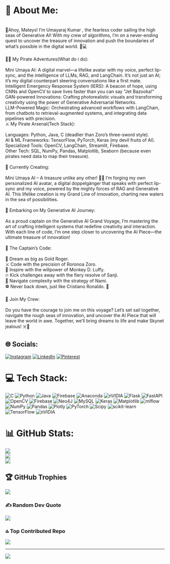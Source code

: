 # 💫 About Me:
<br>👋Ahoy, Mateys! I’m  Umayaraj Kumar , the fearless coder sailing the high seas of Generative AI! With my crew of algorithms, I’m on a never-ending quest to uncover the treasure of innovation and push the boundaries of what’s possible in the digital world. 🌊💻<br><br>🏴‍☠️ My Pirate Adventures(What do i do):<br><br>Mini Umaya AI: A digital marvel—a lifelike avatar with my voice, perfect lip-sync, and the intelligence of LLMs, RAG, and LangChain. It’s not just an AI; it’s my digital counterpart steering conversations like a first mate.<br>Intelligent Emergency Response System (IERS): A beacon of hope, using CNNs and OpenCV to save lives faster than you can say "Jet Bazooka!"<br>GAN-powered Innovations: Crafting photorealistic visuals and transforming creativity using the power of Generative Adversarial Networks.<br>LLM-Powered Magic: Orchestrating advanced workflows with LangChain, from chatbots to retrieval-augmented systems, and integrating data pipelines with precision.<br>⚔️ My Pirate Arsenal(Tech Stack):<br><br>Languages: Python, Java, C (deadlier than Zoro’s three-sword style).<br>AI & ML Frameworks: TensorFlow, PyTorch, Keras (my devil fruits of AI).<br>Specialized Tools: OpenCV, LangChain, Streamlit, Firebase.<br>Other Tech: SQL, NumPy, Pandas, Matplotlib, Seaborn (because even pirates need data to map their treasure).<br><br>🎨 Currently Creating:<br><br>Mini Umaya AI – A treasure unlike any other! 🏴‍☠️ I’m forging my own personalized AI avatar, a digital doppelgänger that speaks with perfect lip-sync and my voice, powered by the mighty forces of RAG and Generative AI. This lifelike creation is my Grand Line of innovation, charting new waters in the sea of possibilities.<br><br>🌌 Embarking on My Generative AI Journey:<br><br>As a proud captain on the Generative AI Grand Voyage, I’m mastering the art of crafting intelligent systems that redefine creativity and interaction. With each line of code, I’m one step closer to uncovering the AI Piece—the ultimate treasure of innovation!<br><br>🎯 The Captain’s Code:<br><br>🌟 Dream as big as Gold Roger.<br>⚔️ Code with the precision of Roronoa Zoro.<br>💪 Inspire with the willpower of Monkey D. Luffy.<br>🔥 Kick challenges away with the fiery resolve of Sanji.<br>🧭 Navigate complexity with the strategy of Nami.<br>⚽ Never back down, just like Cristiano Ronaldo. 🐐<br><br>💬 Join My Crew:<br><br>Do you have the courage to join me on this voyage? Let’s set sail together, navigate the rough seas of innovation, and uncover the AI Piece that will leave the world in awe. Together, we’ll bring dreams to life and make Skynet jealous! ☠️🌟


## 🌐 Socials:
[![Instagram](https://img.shields.io/badge/Instagram-%23E4405F.svg?logo=Instagram&logoColor=white)](https://instagram.com/https://www.instagram.com/umaya_raj_1776/) [![LinkedIn](https://img.shields.io/badge/LinkedIn-%230077B5.svg?logo=linkedin&logoColor=white)](https://linkedin.com/in/https://www.linkedin.com/in/umayaraj-kumar-250995307/) [![Pinterest](https://img.shields.io/badge/Pinterest-%23E60023.svg?logo=Pinterest&logoColor=white)](https://pinterest.com/https://in.pinterest.com/umaya1776/) 

# 💻 Tech Stack:
![C](https://img.shields.io/badge/c-%2300599C.svg?style=flat&logo=c&logoColor=white) ![Python](https://img.shields.io/badge/python-3670A0?style=flat&logo=python&logoColor=ffdd54) ![Java](https://img.shields.io/badge/java-%23ED8B00.svg?style=flat&logo=openjdk&logoColor=white) ![Firebase](https://img.shields.io/badge/firebase-%23039BE5.svg?style=flat&logo=firebase) ![Anaconda](https://img.shields.io/badge/Anaconda-%2344A833.svg?style=flat&logo=anaconda&logoColor=white) ![nVIDIA](https://img.shields.io/badge/cuda-000000.svg?style=flat&logo=nVIDIA&logoColor=green) ![Flask](https://img.shields.io/badge/flask-%23000.svg?style=flat&logo=flask&logoColor=white) ![FastAPI](https://img.shields.io/badge/FastAPI-005571?style=flat&logo=fastapi) ![OpenCV](https://img.shields.io/badge/opencv-%23white.svg?style=flat&logo=opencv&logoColor=white) ![Firebase](https://img.shields.io/badge/firebase-a08021?style=flat&logo=firebase&logoColor=ffcd34) ![Neo4J](https://img.shields.io/badge/Neo4j-008CC1?style=flat&logo=neo4j&logoColor=white) ![MySQL](https://img.shields.io/badge/mysql-4479A1.svg?style=flat&logo=mysql&logoColor=white) ![Keras](https://img.shields.io/badge/Keras-%23D00000.svg?style=flat&logo=Keras&logoColor=white) ![Matplotlib](https://img.shields.io/badge/Matplotlib-%23ffffff.svg?style=flat&logo=Matplotlib&logoColor=black) ![mlflow](https://img.shields.io/badge/mlflow-%23d9ead3.svg?style=flat&logo=numpy&logoColor=blue) ![NumPy](https://img.shields.io/badge/numpy-%23013243.svg?style=flat&logo=numpy&logoColor=white) ![Pandas](https://img.shields.io/badge/pandas-%23150458.svg?style=flat&logo=pandas&logoColor=white) ![Plotly](https://img.shields.io/badge/Plotly-%233F4F75.svg?style=flat&logo=plotly&logoColor=white) ![PyTorch](https://img.shields.io/badge/PyTorch-%23EE4C2C.svg?style=flat&logo=PyTorch&logoColor=white) ![Scipy](https://img.shields.io/badge/SciPy-%230C55A5.svg?style=flat&logo=scipy&logoColor=%white) ![scikit-learn](https://img.shields.io/badge/scikit--learn-%23F7931E.svg?style=flat&logo=scikit-learn&logoColor=white) ![TensorFlow](https://img.shields.io/badge/TensorFlow-%23FF6F00.svg?style=flat&logo=TensorFlow&logoColor=white) ![nVIDIA](https://img.shields.io/badge/nVIDIA-%2376B900.svg?style=flat&logo=nVIDIA&logoColor=white)
# 📊 GitHub Stats:
![](https://github-readme-stats.vercel.app/api?username=UmayarajKumar17&theme=tokyonight&hide_border=false&include_all_commits=false&count_private=false)<br/>
![](https://github-readme-streak-stats.herokuapp.com/?user=UmayarajKumar17&theme=tokyonight&hide_border=false)<br/>
![](https://github-readme-stats.vercel.app/api/top-langs/?username=UmayarajKumar17&theme=tokyonight&hide_border=false&include_all_commits=false&count_private=false&layout=compact)

## 🏆 GitHub Trophies
![](https://github-profile-trophy.vercel.app/?username=UmayarajKumar17&theme=tokyonight&no-frame=false&no-bg=true&margin-w=4)

### ✍️ Random Dev Quote
![](https://quotes-github-readme.vercel.app/api?type=horizontal&theme=tokyonight)

### 🔝 Top Contributed Repo
![](https://github-contributor-stats.vercel.app/api?username=UmayarajKumar17&limit=5&theme=tokyonight&combine_all_yearly_contributions=true)

---
[![](https://visitcount.itsvg.in/api?id=UmayarajKumar17&icon=0&color=0)](https://visitcount.itsvg.in)

<!-- Proudly created with GPRM ( https://gprm.itsvg.in ) -->
<!--
**UmayarajKumar17/UmayarajKumar17** is a ✨ _special_ ✨ repository because its `README.md` (this file) appears on your GitHub profile.

Here are some ideas to get you started:

- 🔭 I’m currently working on ...
- 🌱 I’m currently learning ...
- 👯 I’m looking to collaborate on ...
- 🤔 I’m looking for help with ...
- 💬 Ask me about ...
- 📫 How to reach me: ...
- 😄 Pronouns: ...
- ⚡ Fun fact: ...
-->
